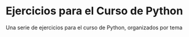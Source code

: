# Ejercicios para el Curso de Python

Una serie de ejercicios para el curso de Python, organizados por tema
